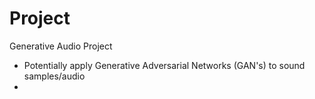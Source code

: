 # Project

Generative Audio Project

- Potentially apply Generative Adversarial Networks (GAN's) to sound samples/audio 
-  
